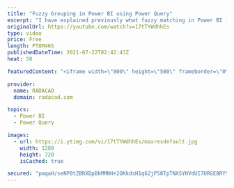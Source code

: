 ```yaml
---
title: "Fuzzy Grouping in Power BI using Power Query"
excerpt: "I have explained previously what fuzzy matching in Power BI is and how to use it. In this article and video, I’ll explain Fuzzy grouping. Fuzzy grouping in short means grouping text values by their similarity based on a threshold, rather than exact equal values. This option at the moment is available"
originalUrl: https://youtube.com/watch?v=17tTYWdhhEs
type: video
price: Free
length: PT8M46S
publishedDateTime: 2021-07-22T02:42:43Z
heat: 50

featuredContent: "<iframe width=\"800\" height=\"500\" frameborder=\"0\" src=\"https://www.youtube.com/embed/17tTYWdhhEs\" allow=\"accelerometer; autoplay; encrypted-media; gyroscope; picture-in-picture\" allowfullscreen></iframe>"

provider:
  name: RADACAD
  domain: radacad.com

topics:
  - Power BI
  - Power Query

images:
  - url: https://i.ytimg.com/vi/17tTYWdhhEs/maxresdefault.jpg
    width: 1280
    height: 720
    isCached: true

secured: "paqaH/seNP0tZBRXDpBkMMNH+2OKkdsH1q62jP58TpTNXSYHVdUI7URGE8RYSpqA6e2ia2UzqkkEc5LW7SetdYEI5LPG8153I80gkICstlTXgiYc5EesJffn0x3rm2u8wPjorGrLfxbXFA9pKmCPB3D4HjSxDKg3lm0525VG1VKjwdvDEqPbLK+rdU95vWW4/ddanSdFFRkNQi+BGkr1mAeYqt9CCsGPR9rGbChrUEKyX5Rl+LRpWhzs8bffjhHpsrSvuTw2scYqfxP4wvOjJ2p8BW/uo8YOCdazIsXYgsoapF9BnFYPsaqdM3Cg1nzHyy79O6hlU8zrVjX3aOCIR2ClE9r1zpcXAZhg7VBqri+REQJoFf36UOWD9zYrt1ZXQS0o20T/XP7dYy9aBhTbJFB/m0vKu7tQXpPXz2t1bcA=;bt3pa6F+0Qkg9BS27tWeHw=="
---
```


